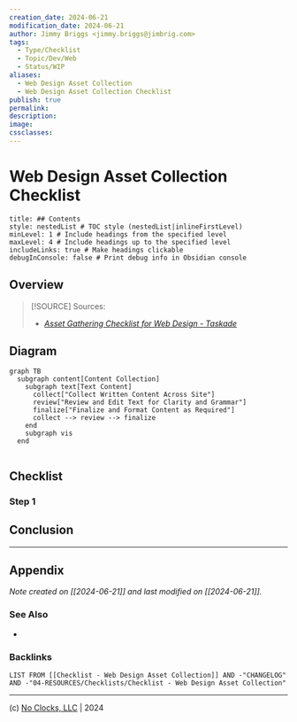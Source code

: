 ```yaml
---
creation_date: 2024-06-21
modification_date: 2024-06-21
author: Jimmy Briggs <jimmy.briggs@jimbrig.com>
tags:
  - Type/Checklist
  - Topic/Dev/Web
  - Status/WIP
aliases:
  - Web Design Asset Collection
  - Web Design Asset Collection Checklist
publish: true
permalink:
description:
image:
cssclasses:
---
```


# Web Design Asset Collection Checklist

```table-of-contents
title: ## Contents 
style: nestedList # TOC style (nestedList|inlineFirstLevel)
minLevel: 1 # Include headings from the specified level
maxLevel: 4 # Include headings up to the specified level
includeLinks: true # Make headings clickable
debugInConsole: false # Print debug info in Obsidian console
```

## Overview

> [!SOURCE] Sources:
> - *[Asset Gathering Checklist for Web Design - Taskade](https://www.taskade.com/d/TVFf26r9kJrdb4tY)*

## Diagram

```mermaid
graph TB
  subgraph content[Content Collection]
    subgraph text[Text Content]
      collect["Collect Written Content Across Site"]
      review["Review and Edit Text for Clarity and Grammar"]
      finalize["Finalize and Format Content as Required"]
      collect --> review --> finalize
    end
    subgraph vis
  end
  
```

## Checklist

### Step 1

## Conclusion

***

## Appendix

*Note created on [[2024-06-21]] and last modified on [[2024-06-21]].*

### See Also

- 

### Backlinks

```dataview
LIST FROM [[Checklist - Web Design Asset Collection]] AND -"CHANGELOG" AND -"04-RESOURCES/Checklists/Checklist - Web Design Asset Collection"
```

***

(c) [No Clocks, LLC](https://github.com/noclocks) | 2024
